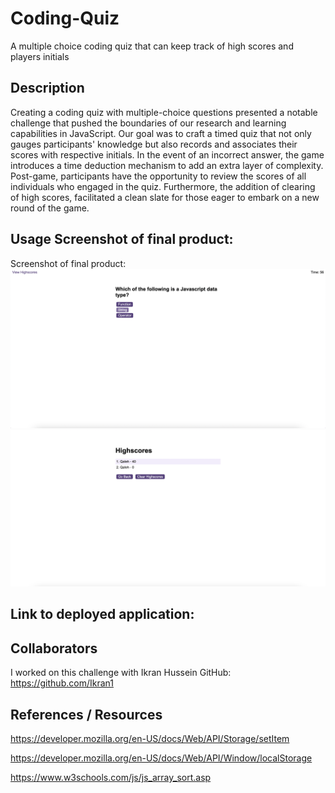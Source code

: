 # Coding-Quiz

A multiple choice coding quiz that can keep track of high scores and players initials

## Description

Creating a coding quiz with multiple-choice questions presented a notable challenge that pushed the boundaries of our research and learning capabilities in JavaScript. Our goal was to craft a timed quiz that not only gauges participants' knowledge but also records and associates their scores with respective initials. In the event of an incorrect answer, the game introduces a time deduction mechanism to add an extra layer of complexity. Post-game, participants have the opportunity to review the scores of all individuals who engaged in the quiz.
Furthermore, the addition of clearing of high scores, facilitated a clean slate for those eager to embark on a new round of the game.

## Usage Screenshot of final product:

Screenshot of final product:
![Demonstration 1 ](./Assets/Screenshot%20one.png)
![Demonstration 2 ](./Assets/Screenshot%20two.png)

## Link to deployed application:

## Collaborators

I worked on this challenge with Ikran Hussein GitHub: https://github.com/Ikran1

## References / Resources

https://developer.mozilla.org/en-US/docs/Web/API/Storage/setItem

https://developer.mozilla.org/en-US/docs/Web/API/Window/localStorage

https://www.w3schools.com/js/js_array_sort.asp
